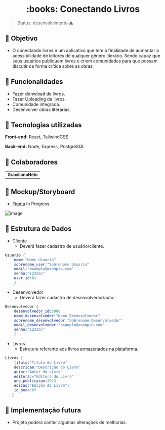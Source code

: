<h1 align="center"> :books: Conectando Livros </h1>

> Status: desenvolvimento ⚠️
## :pushpin: Objetivo
* O conectando livros é um aplicativo que tem a finalidade de aumentar a acessibilidade de leitores de qualquer gênero literário. Sendo capaz que seus usuários publiquem livros e criem comunidades para que possam discutir de forma crítica sobre as obras.

## :pushpin: Funcionalidades 
* Fazer donwload de livros.
* Fazer Uploading de livros.
* Comunidade integrada.
* Desenvolver obras literárias.


## :pushpin: Tecnologias utilizadas 
**Front-end:** React, TailwindCSS

**Back-end:** Node, Express, PostgreSQL

## :pushpin: Colaboradores 
<table>
  <tr>
    <td align="center">
      <a href="https://github.com/Graciliano-Neto">
        <sub>
          <b>GracilianoNeto</b>
        </sub>
      </a>
    </td>
  </tr>
</table>

## :pushpin: Mockup/Storyboard

- [Figma](https://www.figma.com/file/afGQmgdNhhrzt15v4TWyqf/Planner-Financeiro?node-id=0%3A1&t=vc4LcWT1ifejr4em-1) In Progress

![image](https://user-images.githubusercontent.com/116576105/234355103-15dec49a-3f7c-4bb7-a46d-3e1ee061b452.png)


 ## :pushpin: Estrutura de Dados
- Cliente
  - Deverá fazer cadastro de usuário/cliente.
  
```s
Usuario {
    nome:"Nome Usuario"
    sobrenome_user:"Sobrenome Usuario"
    email:"examplo@examplo.com"
    senha:"123abc"
    user_id:01   
    }

```

- Desenvolvedor
  - Deverá fazer cadastro de desenvolvedor/autor.

```s
Desenvolvedor {
    desenvolvedor_id:8080 
    nome_desenvolvedor:"Nome Desenvolvedor"
    sobrenome_desenvolvedor:"Sobrenome Desenvolvedor"
    email_desenvolvedor:"examplo@examplo.com"
    senha:"123abc"
    }

```

- Livros
  - Estrutura referente aos livros armazenados na plataforma.
 
```s
Livros {
    titulo:"Titulo do Livro"
    descricao:"Descrição do Livro"
    autor:"Autor do Livro"
    editora:="Editora do Livro"  
    ano_publicacao:2023 
    edicao:"Edição do Livro": 
    id_book:07 
   }

```

## :pushpin: Implementação futura
* Projeto poderá conter algumas alterações de melhorias.
